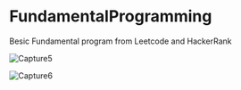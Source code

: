 # FundamentalProgramming

Besic Fundamental program from Leetcode and HackerRank

![Capture5](https://user-images.githubusercontent.com/26837182/104900920-b28b9c00-59a2-11eb-9362-47f60e3bd62b.PNG)



![Capture6](https://user-images.githubusercontent.com/26837182/104900996-d222c480-59a2-11eb-95ad-bcaf913175b7.PNG)

